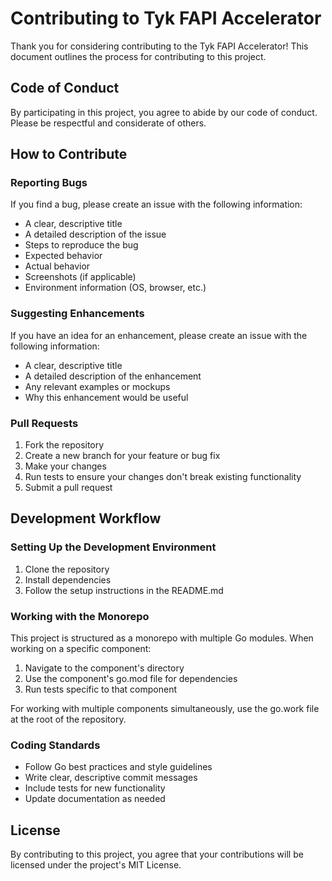 # Contributing to Tyk FAPI Accelerator

Thank you for considering contributing to the Tyk FAPI Accelerator! This document outlines the process for contributing to this project.

## Code of Conduct

By participating in this project, you agree to abide by our code of conduct. Please be respectful and considerate of others.

## How to Contribute

### Reporting Bugs

If you find a bug, please create an issue with the following information:

- A clear, descriptive title
- A detailed description of the issue
- Steps to reproduce the bug
- Expected behavior
- Actual behavior
- Screenshots (if applicable)
- Environment information (OS, browser, etc.)

### Suggesting Enhancements

If you have an idea for an enhancement, please create an issue with the following information:

- A clear, descriptive title
- A detailed description of the enhancement
- Any relevant examples or mockups
- Why this enhancement would be useful

### Pull Requests

1. Fork the repository
2. Create a new branch for your feature or bug fix
3. Make your changes
4. Run tests to ensure your changes don't break existing functionality
5. Submit a pull request

## Development Workflow

### Setting Up the Development Environment

1. Clone the repository
2. Install dependencies
3. Follow the setup instructions in the README.md

### Working with the Monorepo

This project is structured as a monorepo with multiple Go modules. When working on a specific component:

1. Navigate to the component's directory
2. Use the component's go.mod file for dependencies
3. Run tests specific to that component

For working with multiple components simultaneously, use the go.work file at the root of the repository.

### Coding Standards

- Follow Go best practices and style guidelines
- Write clear, descriptive commit messages
- Include tests for new functionality
- Update documentation as needed

## License

By contributing to this project, you agree that your contributions will be licensed under the project's MIT License.